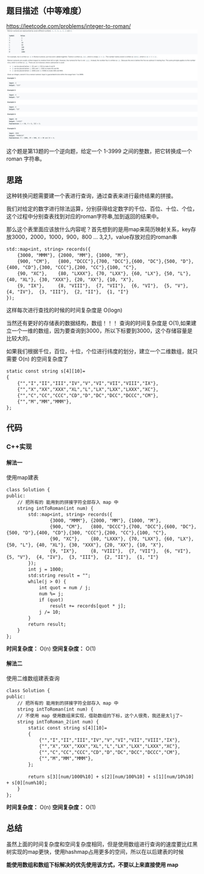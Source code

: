 ## 题目描述（中等难度）
https://leetcode.com/problems/integer-to-roman/
![](/assets/012-1.jpg)

这个题是第13题的一个逆向题，给定一个 1-3999 之间的整数，把它转换成一个 roman 字符串。

## 思路
这种转换问题需要建一个表进行查询，通过查表来进行最终结果的拼接。

我们对给定的数字进行除法运算，分别获得给定数字的千位、百位、十位、个位，这个过程中分别查表找到对应的roman字符串,加到返回的结果中。

那么这个表里面应该放什么内容呢？首先想到的是用map来简历映射关系，key存放3000，2000，1000，900，800 ... 3,2,1，value存放对应的roman串
```
std::map<int, string> records({
    {3000, "MMM"}, {2000, "MM"}, {1000, "M"},
    {900, "CM"},   {800, "DCCC"},{700, "DCC"},{600, "DC"},{500, "D"},{400, "CD"},{300, "CCC"},{200, "CC"},{100, "C"},
    {90, "XC"},    {80, "LXXX"}, {70, "LXX"}, {60, "LX"}, {50, "L"}, {40, "XL"}, {30, "XXX"}, {20, "XX"}, {10, "X"},
    {9, "IX"},     {8, "VIII"},  {7, "VII"},  {6, "VI"},  {5, "V"},  {4, "IV"},  {3, "III"},  {2, "II"},  {1, "I"}
});
```

这样每次进行查找的时候的时间复杂度是 O(logn)

当然还有更好的存储表的数据结构，数组！！！ 查询的时间复杂度是 O(1),如果建立一个一维的数组，因为要查询到3000，所以下标要到3000，这个存储容量是比较大的。

如果我们根据千位，百位，十位，个位进行纬度的划分，建立一个二维数组，就只需要 O(n) 的空间复杂度了

```
static const string s[4][10]=
{
    {"","I","II","III","IV","V","VI","VII","VIII","IX"},
    {"","X","XX","XXX","XL","L","LX","LXX","LXXX","XC"},
    {"","C","CC","CCC","CD","D","DC","DCC","DCCC","CM"},
    {"","M","MM","MMM"},
};
```

## 代码
### C++实现
#### 解法一
使用map建表
```
class Solution {
public:
    // 把所有的 能用到的拼接字符全部存入 map 中
    string intToRoman(int num) {
        std::map<int, string> records({
                {3000, "MMM"}, {2000, "MM"}, {1000, "M"},
                {900, "CM"},   {800, "DCCC"},{700, "DCC"},{600, "DC"},{500, "D"},{400, "CD"},{300, "CCC"},{200, "CC"},{100, "C"},
                {90, "XC"},    {80, "LXXX"}, {70, "LXX"}, {60, "LX"}, {50, "L"}, {40, "XL"}, {30, "XXX"}, {20, "XX"}, {10, "X"},
                {9, "IX"},     {8, "VIII"},  {7, "VII"},  {6, "VI"},  {5, "V"},  {4, "IV"},  {3, "III"},  {2, "II"},  {1, "I"}
        });
        int j = 1000;
        std:string result = "";
        while(j > 0) {
            int quot = num / j;
            num %= j;
            if (quot)
                result += records[quot * j];
            j /= 10;
        }
        return result;
    }
};
```
**时间复杂度：** O(n)
**空间复杂度：** O(1)

#### 解法二
使用二维数组建表查询
```
class Solution {
public:
    // 把所有的 能用到的拼接字符全部存入 map 中
    string intToRoman(int num) {
    // 不使用 map 使用数组来实现，借助数组的下标，这个人很秀，我还是太lj了~
    string intToRoman_2(int num) {
        static const string s[4][10]=
        {
            {"","I","II","III","IV","V","VI","VII","VIII","IX"},
            {"","X","XX","XXX","XL","L","LX","LXX","LXXX","XC"},
            {"","C","CC","CCC","CD","D","DC","DCC","DCCC","CM"},
            {"","M","MM","MMM"},
        };

        return s[3][num/1000%10] + s[2][num/100%10] + s[1][num/10%10] + s[0][num%10];
    }
};
```
**时间复杂度：** O(n)
**空间复杂度：** O(1)

## 总结
虽然上面的时间复杂度和空间复杂度相同，但是使用数组进行查询的速度要比红黑树实现的map更快，使用hashmap占用更多的空间，所以在以后建表的时候

**能使用数组和数组下标解决的优先使用该方式，不要以上来直接使用 map**
